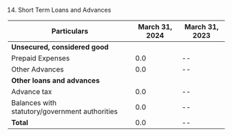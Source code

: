 14. Short Term Loans and Advances

| Particulars                  | March 31, 2024 | March 31, 2023 |
|------------------------------|----------------|----------------|
| **Unsecured, considered good**|                |                |
| Prepaid Expenses             | 0.0 | -- |
| Other Advances               | 0.0 | -- |
| **Other loans and advances** |                |                |
| Advance tax                  | 0.0 | -- |
| Balances with statutory/government authorities | 0.0 | -- |
| **Total**                    | 0.0 | -- |